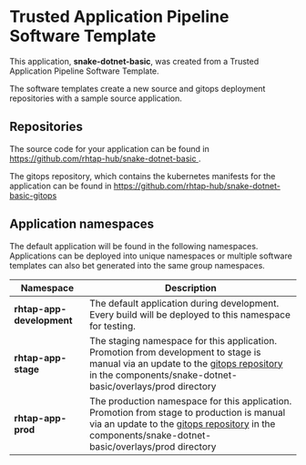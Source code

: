 # Trusted Application Pipeline Software Template

This application, **snake-dotnet-basic**, was created from a Trusted Application Pipeline Software Template.

The software templates create a new source and gitops deployment repositories with a sample source application. 

## Repositories

The source code for your application can be found in [https://github.com/rhtap-hub/snake-dotnet-basic ](https://github.com/rhtap-hub/snake-dotnet-basic ).
 
The gitops repository, which contains the kubernetes manifests for the application can be found in 
[https://github.com/rhtap-hub/snake-dotnet-basic-gitops ](https://github.com/rhtap-hub/snake-dotnet-basic-gitops ) 

## Application namespaces 

The default application will be found in the following namespaces. Applications can be deployed into unique namespaces or multiple software templates can also bet generated into the same group namespaces.  

|  Namespace   |  Description   |  
| -------- | -------- |   
| **rhtap-app-development** | The default application during development. Every build will be deployed to this namespace for testing. | 
| **rhtap-app-stage** | The staging namespace for this application. Promotion from development to stage is manual via an update to the [gitops repository](https://github.com/rhtap-hub/snake-dotnet-basic-gitops ) in the components/snake-dotnet-basic/overlays/prod directory |  
| **rhtap-app-prod** | The production namespace for this application. Promotion from stage to production is manual via an update to the [gitops repository](https://github.com/rhtap-hub/snake-dotnet-basic-gitops ) in the components/snake-dotnet-basic/overlays/prod directory | 